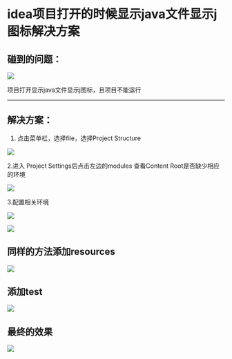 # idea项目打开的时候显示java文件显示j图标解决方案

## 碰到的问题：

![](https://gitee.com/liushuming/image/raw/master/img/20200328111222.png)

项目打开显示java文件显示j图标，且项目不能运行

<hr/>

## 解决方案：

1. 点击菜单栏，选择file，选择Project Structure

![](https://gitee.com/liushuming/image/raw/master/img/20200328113448.png)

2.进入 Project Settings后点击左边的modules 查看Content Root是否缺少相应的环境

![](https://gitee.com/liushuming/image/raw/master/img/20200328113548.png)

3.配置相关环境

![](https://gitee.com/liushuming/image/raw/master/img/20200328112441.png)

![](https://gitee.com/liushuming/image/raw/master/img/20200328112626.png)

## 同样的方法添加resources

![](https://gitee.com/liushuming/image/raw/master/img/20200328112808.png)

## 添加test

![](https://gitee.com/liushuming/image/raw/master/img/20200328113105.png)

## 最终的效果

![](https://gitee.com/liushuming/image/raw/master/img/20200328113256.png)